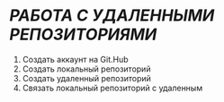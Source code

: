 # ***РАБОТА С УДАЛЕННЫМИ РЕПОЗИТОРИЯМИ***

1. Создать аккаунт на Git.Hub
2. Создать локальный репозиторий
3. Создать удаленный репозиторий
4. Связать локальный репозиторий с удаленным